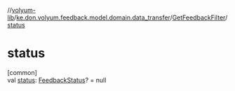 //[volyum-lib](../../../index.md)/[ke.don.volyum.feedback.model.domain.data_transfer](../index.md)/[GetFeedbackFilter](index.md)/[status](status.md)

# status

[common]\
val [status](status.md): [FeedbackStatus](../../ke.don.volyum.feedback.model.table/-feedback-status/index.md)? = null